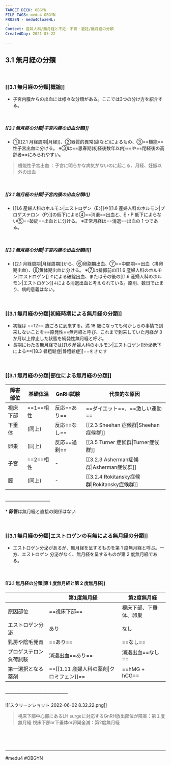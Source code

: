 ```yaml
---
TARGET DECK: OBGYN
FILE TAGS: medu4 OBGYN
FROZEN - medu4ClozeHL:
 : 
Context: 産婦人科/無月経と不妊・不育・避妊/無月経の分類
CreatedDay: 2021-05-22

---
```


## 3.1 無月経の分類

<br>

### [[3.1 無月経の分類|概論]]
* 子宮内膜からの出血には様々な分類がある。ここでは3つの分け方を紹介する。 

<br>

##### [[3.1 無月経の分類|子宮内膜の出血分類Ⅰ]]
* ①[[2.1 月経周期|月経]]、②器質的異常(癌など)によるもの、③==機能==性子宮出血に分ける。
※③は==思春期(初経後数年以内)==や==閉経後の高齢者==にみられやすい。 
<!--ID: 1621839275998-->

>機能性子宮出血
>：子宮に明らかな病気がないのに起こる、月経、妊娠以外の出血


<br>

##### [[3.1 無月経の分類|子宮内膜の出血分類Ⅱ]]
* [[1.6 産婦人科のホルモン|エストロゲン〈E〉]]や[[1.6 産婦人科のホルモン|プロゲステロン〈P〉]]の低下による④==消退==出血と、E・P 低下によらない⑤==破綻==出血とに分ける。
 ※正常月経は==消退==出血の 1 つである。
<!--ID: 1621839276011-->


<br>

##### [[3.1 無月経の分類|子宮内膜の出血分類Ⅲ]]
* [[2.1 月経周期|月経周期]]から、⑥卵胞期出血、⑦==中間期==出血〈排卵期出血〉、⑧黄体期出血に分ける。 
※⑦は排卵前の[[1.6 産婦人科のホルモン|エストロゲン]] ↑による破綻出血、またはその後の[[1.6 産婦人科のホルモン|エストロゲン]]↓による消退出血と考えられている。原則、数日で止まり、病的意義はない。
<!--ID: 1621839276022-->


<br>

### [[3.1 無月経の分類|初経時期による無月経の分類]]
* 初経は ==12== 歳ごろに到来する。満 18 歳になっても何かしらの事情で到来しないことを==原発性==無月経と呼び、これまで到来していた月経が 3 か月以上停止した状態を続発性無月経と呼ぶ。
* 長期にわたる無月経では[[1.6 産婦人科のホルモン|エストロゲン]]分泌低下による==[[8.3 骨粗鬆症|骨粗鬆症]]==をきたす
<!--ID: 1621839276030-->


<br>

### [[3.1 無月経の分類|部位による無月経の分類]]
|障害部位|基礎体温|GnRH試験|代表的な原因|
| --- | --- | --- | --- |
|視床下部|==1==相性|反応==あり==|==ダイエット==、==激しい運動==|
|下垂体|(同上)|反応==なし==|[[2.3 Sheehan 症候群\|Sheehan症候群]]|
|卵巣|(同上)|反応==過剰==|[[3.5 Turner 症候群\|Turner症候群]]|
|子宮|==2==相性|-|[[3.2.3 Asherman症候群\|Asherman症候群]]|
|膣|(同上)|-|[[3.2.4  Rokitansky症候群\|Rokitansky症候群]]|
#### ＿＿＿＿＿＿＿＿＿＿
\* **卵管**は無月経と直接の関係はない
<!--ID: 1622001903939-->


<br>


### [[3.1 無月経の分類|エストロゲンの有無による無月経の分類]]
* エストロゲン分泌があるが、無月経を呈するものを第 1 度無月経と呼ぶ。一方、エストロゲン 分泌がなく、無月経を呈するものが第 2 度無月経である。

<br>

#### [[3.1 無月経の分類|第 1 度無月経と第 2 度無月経]]
| | 第1度無月経 | 第2度無月経 |
|---|---|---|
|原因部位|==視床下部==|視床下部、下垂体、卵巣|
|エストロゲン分泌|あり|なし|
|乳房や陰毛発育|==あり==|==なし==|
|プロゲステロン負荷試験|消退出血==あり==|消退出血==なし==|
|第一選択となる薬剤|==[[1.11 産婦人科の薬剤\|クロミフェン]]==|==hMG + hCG==|
##### ＿＿＿＿＿＿＿＿＿＿＿＿＿＿ 
![[スクリーンショット 2022-06-02 8.32.22.png]]
>視床下部中心部にあるLH surgeに対応するGnRH放出部位が障害：第１度無月経
>視床下部or下垂体or卵巣全滅：第2度無月経
<!--ID: 1622001903945-->


<br><br><br>

---
#medu4 #OBGYN
